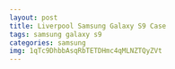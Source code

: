 ```yaml
---
layout: post
title: Liverpool Samsung Galaxy S9 Case
tags: samsung galaxy s9
categories: samsung
img: 1qTc9DhbbAsqRbTETDHmc4qMLNZTQyZVt
---
```

